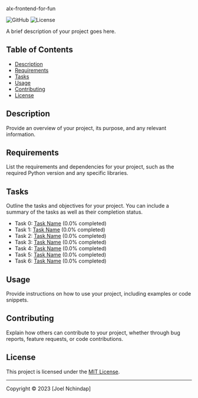 alx-frontend-for-fun

![GitHub](https://img.shields.io/badge/GitHub-ALX-blue)
![License](https://img.shields.io/badge/License-MIT-green)

A brief description of your project goes here.

## Table of Contents

- [Description](#description)
- [Requirements](#requirements)
- [Tasks](#tasks)
- [Usage](#usage)
- [Contributing](#contributing)
- [License](#license)

## Description

Provide an overview of your project, its purpose, and any relevant information.

## Requirements

List the requirements and dependencies for your project, such as the required Python version and any specific libraries.

## Tasks

Outline the tasks and objectives for your project. You can include a summary of the tasks as well as their completion status.

- Task 0: [Task Name](#link-to-task-0) (0.0% completed)
- Task 1: [Task Name](#link-to-task-1) (0.0% completed)
- Task 2: [Task Name](#link-to-task-2) (0.0% completed)
- Task 3: [Task Name](#link-to-task-3) (0.0% completed)
- Task 4: [Task Name](#link-to-task-4) (0.0% completed)
- Task 5: [Task Name](#link-to-task-5) (0.0% completed)
- Task 6: [Task Name](#link-to-task-6) (0.0% completed)

## Usage

Provide instructions on how to use your project, including examples or code snippets.

## Contributing

Explain how others can contribute to your project, whether through bug reports, feature requests, or code contributions.

## License

This project is licensed under the [MIT License](LICENSE.md).

---

Copyright © 2023 [Joel Nchindap]

